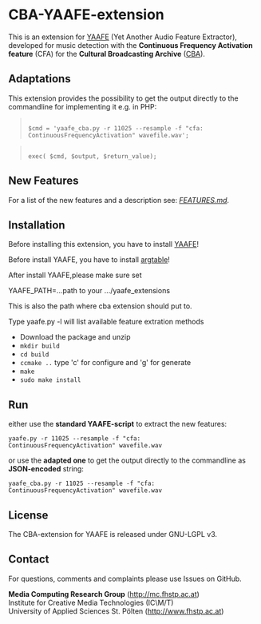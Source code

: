 CBA-YAAFE-extension
===================

This is an extension for [YAAFE](http://yaafe.sourceforge.net) (Yet Another Audio Feature Extractor), developed for music detection with the **Continuous Frequency Activation feature** (CFA) for the **Cultural Broadcasting Archive** ([CBA](http://cba.fro.at)).

## Adaptations

This extension provides the possibility to get the output directly to the commandline for implementing it e.g. in PHP:

> <code>
> $cmd = 'yaafe_cba.py -r 11025 --resample -f "cfa: ContinuousFrequencyActivation" wavefile.wav';
> </code>  

> <code>
> exec( $cmd, $output, $return_value);
> </code>

## New Features

For a list of the new features and a description see: *[FEATURES.md](https://github.com/mcrg-fhstp/cba-yaafe-extension/blob/master/FEATURES.md)*.

## Installation

Before installing this extension, you have to install [YAAFE](http://yaafe.sourceforge.net/manual/install.html)!

Before install YAAFE, you have to install [argtable](http://argtable.sourceforge.net/)!

After install YAAFE,please make sure set 

YAAFE_PATH=...path to your .../yaafe_extensions

This is also the path where cba extension should put to.

Type yaafe.py -l will list available feature extration methods




* Download the package and unzip
* <code>mkdir build</code>
* <code>cd build</code>
* <code>ccmake ..</code> type 'c' for configure and 'g' for generate
* <code>make</code>
* <code>sudo make install</code>

## Run

either use the **standard YAAFE-script** to extract the new features:

<code>yaafe.py -r 11025 --resample -f "cfa: ContinuousFrequencyActivation" wavefile.wav</code>

or use the **adapted one** to get the output directly to the commandline as **JSON-encoded** string:

<code>yaafe_cba.py -r 11025 --resample -f "cfa: ContinuousFrequencyActivation" wavefile.wav</code>

## License

The CBA-extension for YAAFE is released under GNU-LGPL v3.

## Contact

For questions, comments and complaints please use Issues on GitHub.

**Media Computing Research Group** (<http://mc.fhstp.ac.at>)  
Institute for Creative Media Technologies (IC\M/T)  
University of Applied Sciences St. Pölten (<http://www.fhstp.ac.at>)
